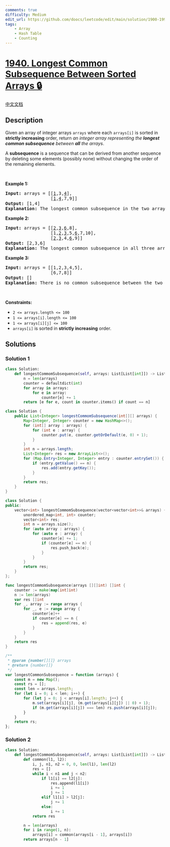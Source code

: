 ```yaml
---
comments: true
difficulty: Medium
edit_url: https://github.com/doocs/leetcode/edit/main/solution/1900-1999/1940.Longest%20Common%20Subsequence%20Between%20Sorted%20Arrays/README_EN.md
tags:
    - Array
    - Hash Table
    - Counting
---
```


<!-- problem:start -->

# [1940. Longest Common Subsequence Between Sorted Arrays 🔒](https://leetcode.com/problems/longest-common-subsequence-between-sorted-arrays)

[中文文档](/solution/1900-1999/1940.Longest%20Common%20Subsequence%20Between%20Sorted%20Arrays/README.md)

## Description

<p>Given an array of integer arrays <code>arrays</code> where each <code>arrays[i]</code> is sorted in <strong>strictly increasing</strong> order, return <em>an integer array representing the <strong>longest common subsequence</strong> between <strong>all</strong> the arrays</em>.</p>

<p>A <strong>subsequence</strong> is a sequence that can be derived from another sequence by deleting some elements (possibly none) without changing the order of the remaining elements.</p>

<p>&nbsp;</p>
<p><strong class="example">Example 1:</strong></p>

<pre>
<strong>Input:</strong> arrays = [[<u>1</u>,3,<u>4</u>],
                 [<u>1</u>,<u>4</u>,7,9]]
<strong>Output:</strong> [1,4]
<strong>Explanation:</strong> The longest common subsequence in the two arrays is [1,4].
</pre>

<p><strong class="example">Example 2:</strong></p>

<pre>
<strong>Input:</strong> arrays = [[<u>2</u>,<u>3</u>,<u>6</u>,8],
                 [1,<u>2</u>,<u>3</u>,5,<u>6</u>,7,10],
                 [<u>2</u>,<u>3</u>,4,<u>6</u>,9]]
<strong>Output:</strong> [2,3,6]
<strong>Explanation:</strong> The longest common subsequence in all three arrays is [2,3,6].
</pre>

<p><strong class="example">Example 3:</strong></p>

<pre>
<strong>Input:</strong> arrays = [[1,2,3,4,5],
                 [6,7,8]]
<strong>Output:</strong> []
<strong>Explanation:</strong> There is no common subsequence between the two arrays.
</pre>

<p>&nbsp;</p>
<p><strong>Constraints:</strong></p>

<ul>
	<li><code>2 &lt;= arrays.length &lt;= 100</code></li>
	<li><code>1 &lt;= arrays[i].length &lt;= 100</code></li>
	<li><code>1 &lt;= arrays[i][j] &lt;= 100</code></li>
	<li><code>arrays[i]</code> is sorted in <strong>strictly increasing</strong> order.</li>
</ul>

## Solutions

<!-- solution:start -->

### Solution 1

<!-- tabs:start -->

```python
class Solution:
    def longestCommomSubsequence(self, arrays: List[List[int]]) -> List[int]:
        n = len(arrays)
        counter = defaultdict(int)
        for array in arrays:
            for e in array:
                counter[e] += 1
        return [e for e, count in counter.items() if count == n]
```

```java
class Solution {
    public List<Integer> longestCommomSubsequence(int[][] arrays) {
        Map<Integer, Integer> counter = new HashMap<>();
        for (int[] array : arrays) {
            for (int e : array) {
                counter.put(e, counter.getOrDefault(e, 0) + 1);
            }
        }
        int n = arrays.length;
        List<Integer> res = new ArrayList<>();
        for (Map.Entry<Integer, Integer> entry : counter.entrySet()) {
            if (entry.getValue() == n) {
                res.add(entry.getKey());
            }
        }
        return res;
    }
}
```

```cpp
class Solution {
public:
    vector<int> longestCommomSubsequence(vector<vector<int>>& arrays) {
        unordered_map<int, int> counter;
        vector<int> res;
        int n = arrays.size();
        for (auto array : arrays) {
            for (auto e : array) {
                counter[e] += 1;
                if (counter[e] == n) {
                    res.push_back(e);
                }
            }
        }
        return res;
    }
};
```

```go
func longestCommomSubsequence(arrays [][]int) []int {
	counter := make(map[int]int)
	n := len(arrays)
	var res []int
	for _, array := range arrays {
		for _, e := range array {
			counter[e]++
			if counter[e] == n {
				res = append(res, e)
			}
		}
	}
	return res
}
```

```js
/**
 * @param {number[][]} arrays
 * @return {number[]}
 */
var longestCommonSubsequence = function (arrays) {
    const m = new Map();
    const rs = [];
    const len = arrays.length;
    for (let i = 0; i < len; i++) {
        for (let j = 0; j < arrays[i].length; j++) {
            m.set(arrays[i][j], (m.get(arrays[i][j]) || 0) + 1);
            if (m.get(arrays[i][j]) === len) rs.push(arrays[i][j]);
        }
    }
    return rs;
};
```

<!-- tabs:end -->

<!-- solution:end -->

<!-- solution:start -->

### Solution 2

<!-- tabs:start -->

```python
class Solution:
    def longestCommomSubsequence(self, arrays: List[List[int]]) -> List[int]:
        def common(l1, l2):
            i, j, n1, n2 = 0, 0, len(l1), len(l2)
            res = []
            while i < n1 and j < n2:
                if l1[i] == l2[j]:
                    res.append(l1[i])
                    i += 1
                    j += 1
                elif l1[i] > l2[j]:
                    j += 1
                else:
                    i += 1
            return res

        n = len(arrays)
        for i in range(1, n):
            arrays[i] = common(arrays[i - 1], arrays[i])
        return arrays[n - 1]
```

<!-- tabs:end -->

<!-- solution:end -->

<!-- problem:end -->
